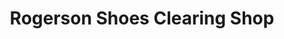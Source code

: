 ---
title: "Rogerson Shoes Clearing Shop"
url: /callander/rogerson-shoes-clearing-shop/
shop: Schuhe
---